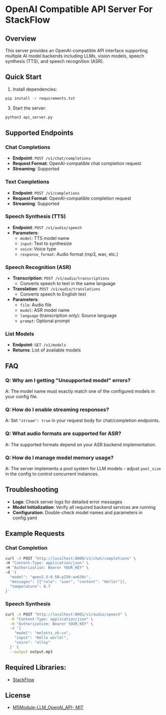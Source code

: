 # OpenAI Compatible API Server For StackFlow

## Overview
This server provides an OpenAI-compatible API interface supporting multiple AI model backends including LLMs, vision models, speech synthesis (TTS), and speech recognition (ASR).

## Quick Start

1. Install dependencies:
```bash
pip install -r requirements.txt
```

3. Start the server:
```bash
python3 api_server.py 
```

## Supported Endpoints

### Chat Completions
- **Endpoint**: `POST /v1/chat/completions`
- **Request Format**: OpenAI-compatible chat completion request
- **Streaming**: Supported

### Text Completions
- **Endpoint**: `POST /v1/completions`
- **Request Format**: OpenAI-compatible completion request
- **Streaming**: Supported

### Speech Synthesis (TTS)
- **Endpoint**: `POST /v1/audio/speech`
- **Parameters**:
  - `model`: TTS model name
  - `input`: Text to synthesize
  - `voice`: Voice type
  - `response_format`: Audio format (mp3, wav, etc.)

### Speech Recognition (ASR)
- **Transcription**: `POST /v1/audio/transcriptions`
  - Converts speech to text in the same language
- **Translation**: `POST /v1/audio/translations`
  - Converts speech to English text
- **Parameters**:
  - `file`: Audio file
  - `model`: ASR model name
  - `language` (transcription only): Source language
  - `prompt`: Optional prompt

### List Models
- **Endpoint**: `GET /v1/models`
- **Returns**: List of available models

## FAQ

### Q: Why am I getting "Unsupported model" errors?
A: The model name must exactly match one of the configured models in your config file.

### Q: How do I enable streaming responses?
A: Set `"stream": true` in your request body for chat/completion endpoints.

### Q: What audio formats are supported for ASR?
A: The supported formats depend on your ASR backend implementation.

### Q: How do I manage model memory usage?
A: The server implements a pool system for LLM models - adjust `pool_size` in the config to control concurrent instances.

## Troubleshooting

- **Logs**: Check server logs for detailed error messages
- **Model Initialization**: Verify all required backend services are running
- **Configuration**: Double-check model names and parameters in config.yaml

## Example Requests

### Chat Completion
```bash
curl -X POST "http://localhost:8000/v1/chat/completions" \
-H "Content-Type: application/json" \
-H "Authorization: Bearer YOUR_KEY" \
-d '{
  "model": "qwen2.5-0.5B-p256-ax630c",
  "messages": [{"role": "user", "content": "Hello!"}],
  "temperature": 0.7
}'
```

### Speech Synthesis
```bash
curl -X POST "http://localhost:8001/v1/audio/speech" \
  -H "Content-Type: application/json" \
  -H "Authorization: Bearer YOUR_KEY" \
  -d '{
    "model": "melotts_zh-cn",
    "input": "Hello world!",
    "voice": "alloy"
  }' \
  --output output.mp3
```

## Required Libraries:

- [StackFlow](https://github.com/m5stack/StackFlow)

## License

- [M5Module-LLM_OpenAI_API- MIT](LICENSE)

